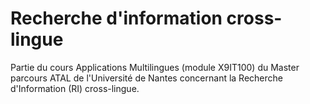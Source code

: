 # Recherche d'information cross-lingue

Partie du cours Applications Multilingues (module X9IT100) du Master parcours 
ATAL de l'Université de Nantes concernant la Recherche d'Information (RI) 
cross-lingue.